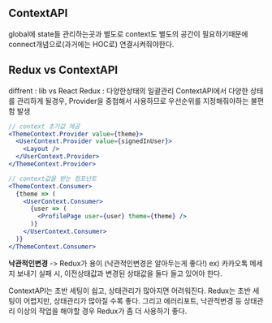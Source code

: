 ## ContextAPI
global에 state들 관리하는곳과 별도로 context도 별도의 공간이 필요하기때문에 connect개념으로(과거에는 HOC로) 연결시켜줘야한다.

## Redux vs ContextAPI
diffrent : lib vs  React
Redux : 다양한상태의 일괄관리
ContextAPI에서 다양한 상태를 관리하게 될경우, Provider을 중첩해서 사용하므로 우선순위를 지정해줘야하는 불편함 발생
```jsx
// context 초기값 제공
<ThemeContext.Provider value={theme}>
  <UserContext.Provider value={signedInUser}>
    <Layout />
  </UserContext.Provider>
</ThemeContext.Provider>

// context값을 받는 컴포넌트
<ThemeContext.Consumer>
  {theme => (
    <UserContext.Consumer>
      {user => (
        <ProfilePage user={user} theme={theme} />
      )}
    </UserContext.Consumer>
  )}
</ThemeContext.Consumer>
```

**낙관적인변경** -> Redux가 용이
(낙관적인변경은 알아두는게 좋다!)
ex) 카카오톡 메세지 보내기 실패 시,
이전상태값과 변경된 상태값을 둘다 들고 있어야 한다.

ContextAPI는 초반 세팅이 쉽고, 상태관리가 많아지면 어려워진다.
Redux는 초반 세팅이 어렵지만, 상태관리가 많아질 수록 좋다. 
그리고 에러리포트, 낙관적변경 등 상태관리 이상의 작업을 해야할 경우 Redux가 좀 더 사용하기 좋다.